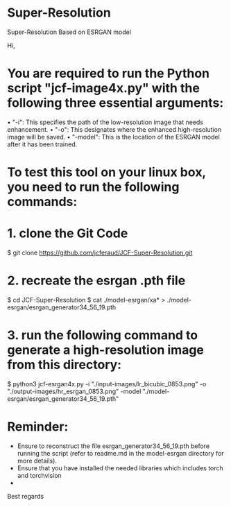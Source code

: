 # Super-Resolution
Super-Resolution Based on ESRGAN model

Hi,

# You are required to run the Python script "jcf-image4x.py" with the following three essential arguments:
• "-i": This specifies the path of the low-resolution image that needs enhancement.
• "-o": This designates where the enhanced high-resolution image will be saved.
• "-model": This is the location of the ESRGAN model after it has been trained.

# To test this tool on your linux box, you need to run the following commands:

# 1. clone the Git Code
$ git clone https://github.com/jcferaud/JCF-Super-Resolution.git

# 2. recreate the esrgan .pth file
$ cd JCF-Super-Resolution
$ cat ./model-esrgan/xa* > ./model-esrgan/esrgan_generator34_56_19.pth

# 3. run the following command to generate a high-resolution image from this directory:
$ python3 jcf-esrgan4x.py -i "./input-images/lr_bicubic_0853.png" -o "./output-images/hr_esrgan_0853.png" -model "./model-esrgan/esrgan_generator34_56_19.pth"

# Reminder:
- Ensure to reconstruct the file esrgan_generator34_56_19.pth before running the script (refer to readme.md in the model-esrgan directory for more details).
- Ensure that you have installed the needed libraries which includes torch and torchvision 
-
Best regards
